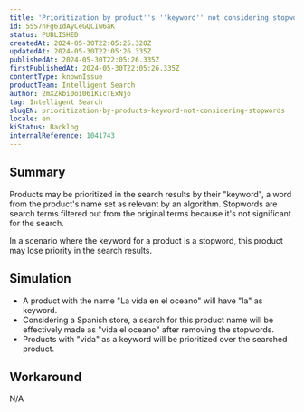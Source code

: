 ```yaml
---
title: 'Prioritization by product''s ''keyword'' not considering stopwords'
id: 55S7nFg61dAyCeGQCIw6aK
status: PUBLISHED
createdAt: 2024-05-30T22:05:25.328Z
updatedAt: 2024-05-30T22:05:26.335Z
publishedAt: 2024-05-30T22:05:26.335Z
firstPublishedAt: 2024-05-30T22:05:26.335Z
contentType: knownIssue
productTeam: Intelligent Search
author: 2mXZkbi0oi061KicTExNjo
tag: Intelligent Search
slugEN: prioritization-by-products-keyword-not-considering-stopwords
locale: en
kiStatus: Backlog
internalReference: 1041743
---
```


## Summary


Products may be prioritized in the search results by their "keyword", a word from the product's name set as relevant by an algorithm. Stopwords are search terms filtered out from the original terms because it's not significant for the search.

In a scenario where the keyword for a product is a stopword, this product may lose priority in the search results.


##

## Simulation



- A product with the name "La vida en el oceano" will have "la" as keyword.
- Considering a Spanish store, a search for this product name will be effectively made as "vida el oceano" after removing the stopwords.
- Products with "vida" as a keyword will be prioritized over the searched product.


##

## Workaround


N/A


